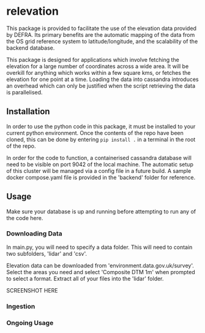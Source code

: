 # relevation

This package is provided to facilitate the use of the elevation data provided by DEFRA. Its primary benefits are the automatic mapping of the data from the OS grid reference system to latitude/longitude, and the scalability of the backend database.

This package is designed for applications which involve fetching the elevation for a large number of coordinates across a wide area. It will be overkill for anything which works within a few square kms, or fetches the elevation for one point at a time. Loading the data into cassandra introduces an overhead which can only be justified when the script retrieving the data is parallelised.

## Installation

In order to use the python code in this package, it must be installed to your current python environment. Once the contents of the repo have been cloned, this can be done by entering `pip install .` in a terminal in the root of the repo.

In order for the code to function, a containerised cassandra database will need to be visible on port 9042 of the local machine. The automatic setup of this cluster will be managed via a config file in a future build. A sample docker compose.yaml file is provided in the 'backend' folder for reference.

## Usage

Make sure your database is up and running before attempting to run any of the code here.

### Downloading Data

In main.py, you will need to specify a data folder. This will need to contain two subfolders, 'lidar' and 'csv'.

Elevation data can be downloaded from 'environment.data.gov.uk/survey'. Select the areas you need and select 'Composite DTM 1m' when prompted to select a format. Extract all of your files into the 'lidar' folder.

SCREENSHOT HERE

### Ingestion

### Ongoing Usage